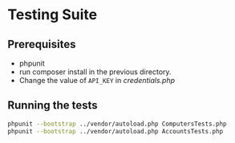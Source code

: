 # Testing Suite

## Prerequisites
* phpunit
* run composer install in the previous directory.
* Change the value of `API_KEY` in *credentials.php*

## Running the tests
```bash
phpunit --bootstrap ../vendor/autoload.php ComputersTests.php
phpunit --bootstrap ../vendor/autoload.php AccountsTests.php
```




